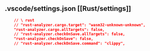 ## .vscode/settings.json [[Rust/settings]]

```json
	// \ rust
	// "rust-analyzer.cargo.target": "wasm32-unknown-unknown",
	"rust-analyzer.cargo.allTargets": false,
	// "rust-analyzer.checkOnSave.allTargets": false,
	"rust-analyzer.checkOnSave": false,
	// "rust-analyzer.checkOnSave.command": "clippy",
```
